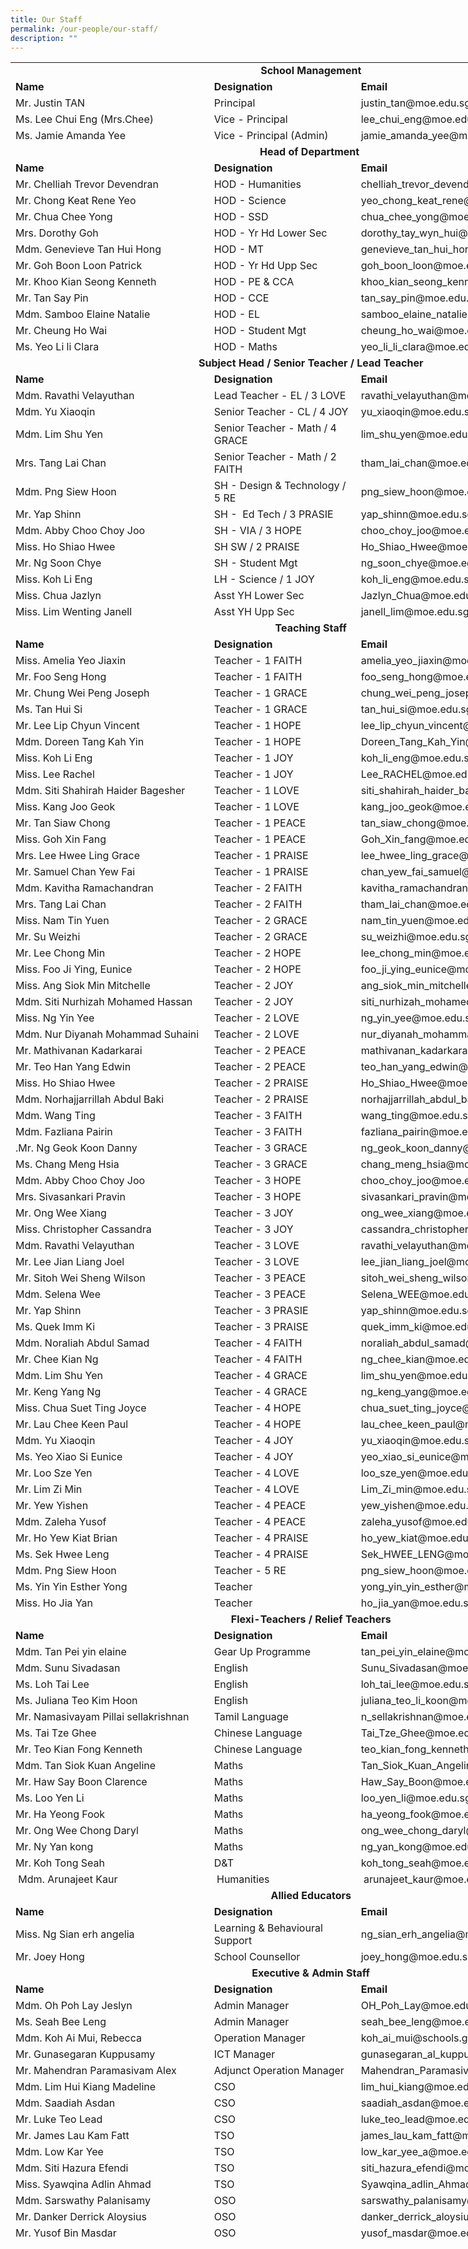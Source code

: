```yaml
---
title: Our Staff
permalink: /our-people/our-staff/
description: ""
---
```


<table border="0" cellpadding="0" cellspacing="0" width="792" style="width: 962px; height: 3488px;" class="iveo_table ives_tab_simple2">
 <colgroup><col width="286" style="mso-width-source:userset;mso-width-alt:9745;width:214pt">
 <col width="211" style="mso-width-source:userset;mso-width-alt:7202;width:158pt">
 <col width="295" style="mso-width-source:userset;mso-width-alt:10069;width:221pt">
 </colgroup>
<tbody>
<tr height="19" style="height:14.25pt">
  
<td colspan="3" height="19" class="xl71" width="792" style="text-align: center; height: 14.25pt; width: 962px;"><b>School Management</b>
</td>
 
</tr>
 
<tr height="19" style="height:14.25pt">
  
<td height="19" class="xl66" style="height:14.25pt;border-top:none"><b>Name</b>
</td>
  
<td class="xl66" style="border-top:none;border-left:none"><b>Designation</b>
</td>
  
<td class="xl66" style="border-top:none;border-left:none"><b>Email</b>
</td>
 
</tr>
 
<tr height="19" style="height:14.25pt">
  
<td height="19" class="xl65" style="height:14.25pt;border-top:none">Mr. Justin
  TAN
</td>
  
<td class="xl65" style="border-top:none;border-left:none">Principal
</td>
  
<td class="xl65" style="border-top:none;border-left:none">justin_tan@moe.edu.sg
</td>
 
</tr>
 
<tr height="19" style="height:14.25pt">
  
<td height="19" class="xl65" style="height:14.25pt;border-top:none">Ms. Lee Chui
  Eng (Mrs.Chee)
</td>
  
<td class="xl65" style="border-top:none;border-left:none">Vice - Principal
</td>
  
<td class="xl65" style="border-top:none;border-left:none">lee_chui_eng@moe.edu.sg
</td>
 
</tr>
 
<tr height="19" style="height:14.25pt">
  
<td height="19" class="xl65" style="height:14.25pt;border-top:none">Ms. Jamie
  Amanda Yee
</td>
  
<td class="xl65" style="border-top:none;border-left:none">Vice - Principal
  (Admin)
</td>
  
<td>jamie_amanda_yee@moe.edu.sg
</td>
 
</tr>
 
<tr height="19" style="height:14.25pt">
  
<td colspan="3" height="19" class="xl71" style="text-align: center; height: 14.25pt;"><b>Head of
  Department&nbsp;</b>
</td>
 
</tr>
 
<tr height="19" style="height:14.25pt">
  
<td height="19" class="xl67" style="height:14.25pt;border-top:none"><b>Name</b>
</td>
  
<td class="xl67" style="border-top:none;border-left:none"><b>Designation</b>
</td>
  
<td class="xl67" style="border-top:none;border-left:none"><b>Email</b>
</td>
 
</tr>
 
<tr height="19" style="height:14.25pt">
  
<td height="19" class="xl65" style="height:14.25pt;border-top:none">Mr. Chelliah
  Trevor Devendran&nbsp;
</td>
  
<td class="xl65" style="border-top:none;border-left:none">HOD - Humanities
</td>
  
<td class="xl65" style="border-top:none;border-left:none">chelliah_trevor_devendran@moe.edu.sg
</td>
 
</tr>
 
<tr height="19" style="height:14.25pt">
  
<td height="19" class="xl65" style="height:14.25pt;border-top:none">Mr. Chong
  Keat Rene Yeo&nbsp;
</td>
  
<td class="xl65" style="border-top:none;border-left:none">HOD - Science
</td>
  
<td class="xl65" style="border-top:none;border-left:none">yeo_chong_keat_rene@moe.edu.sg
</td>
 
</tr>
 
<tr height="19" style="height:14.25pt">
  
<td height="19" class="xl65" style="height:14.25pt;border-top:none">Mr. Chua Chee
  Yong&nbsp;
</td>
  
<td class="xl65" style="border-top:none;border-left:none">HOD - SSD
</td>
  
<td class="xl65" style="border-top:none;border-left:none">chua_chee_yong@moe.edu.sg
</td>
 
</tr>
 
<tr height="19" style="height:14.25pt">
  
<td height="19" class="xl65" style="height:14.25pt;border-top:none">Mrs. Dorothy
  Goh
</td>
  
<td class="xl65" style="border-top:none;border-left:none">HOD - Yr Hd Lower Sec
</td>
  
<td class="xl65" style="border-top:none;border-left:none">dorothy_tay_wyn_hui@moe.edu.sg
</td>
 
</tr>
 
<tr height="19" style="height:14.25pt">
  
<td height="19" class="xl65" style="height:14.25pt;border-top:none">Mdm.
  Genevieve Tan Hui Hong&nbsp;
</td>
  
<td class="xl65" style="border-top:none;border-left:none">HOD - MT
</td>
  
<td class="xl65" style="border-top:none;border-left:none">genevieve_tan_hui_hong@moe.edu.sg
</td>
 
</tr>
 
<tr height="19" style="height:14.25pt">
  
<td height="19" class="xl65" style="height:14.25pt;border-top:none">Mr. Goh Boon
  Loon Patrick
</td>
  
<td class="xl65" style="border-top:none;border-left:none">HOD - Yr Hd Upp Sec
</td>
  
<td class="xl65" style="border-top:none;border-left:none">goh_boon_loon@moe.edu.sg
</td>
 
</tr>
 
<tr height="19" style="height:14.25pt">
  
<td height="19" class="xl65" style="height:14.25pt;border-top:none">Mr. Khoo Kian
  Seong Kenneth&nbsp;
</td>
  
<td class="xl65" style="border-top:none;border-left:none">HOD - PE &amp; CCA
</td>
  
<td class="xl65" style="border-top:none;border-left:none">khoo_kian_seong_kenneth@moe.edu.sg
</td>
 
</tr>
 
<tr height="19" style="height:14.25pt">
  
<td height="19" class="xl65" style="height:14.25pt;border-top:none">Mr. Tan Say
  Pin
</td>
  
<td class="xl65" style="border-top:none;border-left:none">HOD - CCE
</td>
  
<td>tan_say_pin@moe.edu.sg
</td>
 
</tr>
 
<tr height="19" style="height:14.25pt">
  
<td height="19" class="xl65" style="height:14.25pt;border-top:none">Mdm. Samboo
  Elaine Natalie&nbsp;
</td>
  
<td class="xl65" style="border-top:none;border-left:none">HOD - EL
</td>
  
<td class="xl65" style="border-left:none">samboo_elaine_natalie@moe.edu.sg
</td>
 
</tr>
 
<tr height="19" style="height:14.25pt">
  
<td height="19" class="xl65" style="height:14.25pt;border-top:none">Mr. Cheung Ho
  Wai
</td>
  
<td class="xl65" style="border-top:none;border-left:none">HOD - Student Mgt
</td>
  
<td class="xl65" style="border-top:none;border-left:none">cheung_ho_wai@moe.edu.sg
</td>
 
</tr>
 
<tr height="19" style="height:14.25pt">
  
<td height="19" class="xl65" style="height:14.25pt;border-top:none">Ms. Yeo Li li
  Clara
</td>
  
<td class="xl65" style="border-top:none;border-left:none">HOD - Maths
</td>
  
<td class="xl65" style="border-top:none;border-left:none">yeo_li_li_clara@moe.edu.sg
</td>
 
</tr>
 
<tr height="19" style="height:14.25pt">
  
<td colspan="3" height="19" class="xl71" style="text-align: center; height: 14.25pt;"><b>Subject Head /
  Senior Teacher / Lead Teacher</b>
</td>
 
</tr>
 
<tr height="19" style="height:14.25pt">
  
<td height="19" class="xl67" style="height:14.25pt;border-top:none"><b>Name</b>
</td>
  
<td class="xl67" style="border-top:none;border-left:none"><b>Designation</b>
</td>
  
<td class="xl67" style="border-top:none;border-left:none"><b>Email</b>
</td>
 
</tr>
 
<tr height="19" style="height:14.25pt">
  
<td height="19" class="xl65" style="height:14.25pt;border-top:none">Mdm. Ravathi
  Velayuthan&nbsp;
</td>
  
<td class="xl65" style="border-top:none;border-left:none">Lead Teacher - EL / 3
  LOVE
</td>
  
<td class="xl65" style="border-top:none;border-left:none">ravathi_velayuthan@moe.edu.sg
</td>
 
</tr>
 
<tr height="19" style="height:14.25pt">
  
<td height="19" class="xl65" style="height:14.25pt;border-top:none">Mdm. Yu
  Xiaoqin&nbsp;
</td>
  
<td class="xl65" style="border-top:none;border-left:none">Senior Teacher - CL /
  4 JOY
</td>
  
<td class="xl65" style="border-top:none;border-left:none">yu_xiaoqin@moe.edu.sg
</td>
 
</tr>
 
<tr height="19" style="height:14.25pt">
  
<td height="19" class="xl65" style="height:14.25pt;border-top:none">Mdm. Lim Shu
  Yen&nbsp;
</td>
  
<td class="xl65" style="border-top:none;border-left:none">Senior Teacher - Math
  / 4 GRACE
</td>
  
<td class="xl65" style="border-top:none;border-left:none">lim_shu_yen@moe.edu.sg
</td>
 
</tr>
 
<tr height="19" style="height:14.25pt">
  
<td height="19" class="xl65" style="height:14.25pt;border-top:none">Mrs. Tang Lai
  Chan&nbsp;
</td>
  
<td class="xl65" style="border-top:none;border-left:none">Senior Teacher - Math
  / 2 FAITH
</td>
  
<td class="xl65" style="border-top:none;border-left:none">tham_lai_chan@moe.edu.sg
</td>
 
</tr>
 
<tr height="19" style="height:14.25pt">
  
<td height="19" class="xl65" style="height:14.25pt;border-top:none">Mdm. Png Siew
  Hoon&nbsp;
</td>
  
<td class="xl65" style="border-top:none;border-left:none">SH - Design &amp;
  Technology / 5 RE
</td>
  
<td class="xl65" style="border-top:none;border-left:none">png_siew_hoon@moe.edu.sg
</td>
 
</tr>
 
<tr height="19" style="height:14.25pt">
  
<td height="19" class="xl65" style="height:14.25pt;border-top:none">Mr. Yap
  Shinn&nbsp;
</td>
  
<td class="xl65" style="border-top:none;border-left:none">SH -&nbsp; Ed Tech / 3 PRASIE
</td>
  
<td class="xl65" style="border-top:none;border-left:none">yap_shinn@moe.edu.sg
</td>
 
</tr>
 
<tr height="19" style="height:14.25pt">
  
<td height="19" class="xl65" style="height:14.25pt;border-top:none">Mdm. Abby
  Choo Choy Joo&nbsp;
</td>
  
<td class="xl65" style="border-top:none;border-left:none">SH - VIA / 3 HOPE
</td>
  
<td class="xl65" style="border-top:none;border-left:none">choo_choy_joo@moe.edu.sg
</td>
 
</tr>
 
<tr height="19" style="height:14.25pt">
  
<td height="19" class="xl65" style="height:14.25pt;border-top:none">Miss. Ho
  Shiao Hwee
</td>
  
<td class="xl65" style="border-top:none;border-left:none">SH SW / 2 PRAISE
</td>
  
<td>Ho_Shiao_Hwee@moe.edu.sg
</td>
 
</tr>
 
<tr height="19" style="height:14.25pt">
  
<td height="19" class="xl65" style="height:14.25pt;border-top:none">Mr. Ng Soon
  Chye&nbsp;
</td>
  
<td class="xl65" style="border-top:none;border-left:none">SH - Student Mgt&nbsp;
</td>
  
<td class="xl65" style="border-left:none">ng_soon_chye@moe.edu.sg
</td>
 
</tr>
 
<tr height="19" style="height:14.25pt">
  
<td height="19" class="xl65" style="height:14.25pt;border-top:none">Miss. Koh Li
  Eng
</td>
  
<td class="xl65" style="border-top:none;border-left:none">LH - Science / 1 JOY
</td>
  
<td>koh_li_eng@moe.edu.sg
</td>
 
</tr>
 
<tr height="19" style="height:14.25pt">
  
<td height="19" class="xl65" style="height:14.25pt;border-top:none">Miss. Chua
  Jazlyn
</td>
  
<td class="xl65" style="border-top:none;border-left:none">Asst YH Lower Sec
</td>
  
<td class="xl65" style="border-left:none">Jazlyn_Chua@moe.edu.sg
</td>
 
</tr>
 
<tr height="19" style="height:14.25pt">
  
<td height="19" class="xl70" style="height:14.25pt">Miss. Lim Wenting Janell
</td>
  
<td class="xl69">Asst YH Upp Sec
</td>
  
<td>janell_lim@moe.edu.sg
</td>
 
</tr>
 
<tr height="19" style="height:14.25pt">
  
<td colspan="3" height="19" class="xl71" style="text-align: center; height: 14.25pt;"><b>Teaching Staff</b>
</td>
 
</tr>
 
<tr height="19" style="height:14.25pt">
  
<td height="19" class="xl66" style="height:14.25pt;border-top:none"><b>Name</b>
</td>
  
<td class="xl66" style="border-top:none;border-left:none"><b>Designation</b>
</td>
  
<td class="xl66" style="border-top:none;border-left:none"><b>Email</b>
</td>
 
</tr>
 
<tr height="19" style="height:14.25pt">
  
<td height="19" class="xl65" style="height:14.25pt;border-top:none">Miss. Amelia
  Yeo Jiaxin&nbsp;
</td>
  
<td class="xl65" style="border-top:none;border-left:none">Teacher - 1 FAITH
</td>
  
<td class="xl65" style="border-top:none;border-left:none">amelia_yeo_jiaxin@moe.edu.sg
</td>
 
</tr>
 
<tr height="19" style="height:14.25pt">
  
<td height="19" class="xl65" style="height:14.25pt;border-top:none">Mr. Foo Seng
  Hong&nbsp;
</td>
  
<td class="xl65" style="border-top:none;border-left:none">Teacher - 1 FAITH
</td>
  
<td class="xl65" style="border-top:none;border-left:none">foo_seng_hong@moe.edu.sg
</td>
 
</tr>
 
<tr height="19" style="height:14.25pt">
  
<td height="19" class="xl65" style="height:14.25pt;border-top:none">Mr. Chung Wei
  Peng Joseph&nbsp;
</td>
  
<td class="xl65" style="border-top:none;border-left:none">Teacher - 1 GRACE
</td>
  
<td class="xl65" style="border-top:none;border-left:none">chung_wei_peng_joseph@moe.edu.sg
</td>
 
</tr>
 
<tr height="19" style="height:14.25pt">
  
<td height="19" class="xl65" style="height:14.25pt;border-top:none">Ms. Tan Hui
  Si
</td>
  
<td class="xl65" style="border-top:none;border-left:none">Teacher - 1 GRACE
</td>
  
<td class="xl65" style="border-top:none;border-left:none">tan_hui_si@moe.edu.sg
</td>
 
</tr>
 
<tr height="19" style="height:14.25pt">
  
<td height="19" class="xl65" style="height:14.25pt;border-top:none">Mr. Lee Lip
  Chyun Vincent&nbsp;
</td>
  
<td class="xl65" style="border-top:none;border-left:none">Teacher - 1 HOPE
</td>
  
<td class="xl65" style="border-top:none;border-left:none">lee_lip_chyun_vincent@moe.edu.sg
</td>
 
</tr>
 
<tr height="19" style="height:14.25pt">
  
<td height="19" class="xl65" style="height:14.25pt;border-top:none">Mdm. Doreen
  Tang Kah Yin&nbsp;
</td>
  
<td class="xl65" style="border-top:none;border-left:none">Teacher - 1 HOPE
</td>
  
<td class="xl65" style="border-top:none;border-left:none">Doreen_Tang_Kah_Yin@moe.edu.sg
</td>
 
</tr>
 
<tr height="19" style="height:14.25pt">
  
<td height="19" class="xl65" style="height:14.25pt;border-top:none">Miss. Koh Li
  Eng
</td>
  
<td class="xl65" style="border-top:none;border-left:none">Teacher - 1 JOY
</td>
  
<td>koh_li_eng@moe.edu.sg
</td>
 
</tr>
 
<tr height="19" style="height:14.25pt">
  
<td height="19" class="xl65" style="height:14.25pt;border-top:none">Miss. Lee
  Rachel&nbsp;
</td>
  
<td class="xl65" style="border-top:none;border-left:none">Teacher - 1 JOY
</td>
  
<td class="xl65" style="border-left:none">Lee_RACHEL@moe.edu.sg
</td>
 
</tr>
 
<tr height="19" style="height:14.25pt">
  
<td height="19" class="xl65" style="height:14.25pt;border-top:none">Mdm. Siti
  Shahirah Haider Bagesher&nbsp;
</td>
  
<td class="xl65" style="border-top:none;border-left:none">Teacher - 1 LOVE
</td>
  
<td class="xl65" style="border-top:none;border-left:none">siti_shahirah_haider_bagesher@moe.edu.sg
</td>
 
</tr>
 
<tr height="19" style="height:14.25pt">
  
<td height="19" class="xl65" style="height:14.25pt;border-top:none">Miss. Kang
  Joo Geok&nbsp;
</td>
  
<td class="xl65" style="border-top:none;border-left:none">Teacher - 1 LOVE
</td>
  
<td class="xl65" style="border-top:none;border-left:none">kang_joo_geok@moe.edu.sg
</td>
 
</tr>
 
<tr height="19" style="height:14.25pt">
  
<td height="19" class="xl65" style="height:14.25pt;border-top:none">Mr. Tan Siaw
  Chong&nbsp;
</td>
  
<td class="xl65" style="border-top:none;border-left:none">Teacher - 1 PEACE
</td>
  
<td class="xl65" style="border-top:none;border-left:none">tan_siaw_chong@moe.edu.sg
</td>
 
</tr>
 
<tr height="19" style="height:14.25pt">
  
<td height="19" class="xl65" style="height:14.25pt;border-top:none">Miss. Goh Xin
  Fang
</td>
  
<td class="xl65" style="border-top:none;border-left:none">Teacher - 1 PEACE
</td>
  
<td class="xl65" style="border-top:none;border-left:none">Goh_Xin_fang@moe.edu.sg
</td>
 
</tr>
 
<tr height="19" style="height:14.25pt">
  
<td height="19" class="xl65" style="height:14.25pt;border-top:none">Mrs. Lee Hwee
  Ling Grace&nbsp;
</td>
  
<td class="xl65" style="border-top:none;border-left:none">Teacher - 1 PRAISE
</td>
  
<td class="xl65" style="border-top:none;border-left:none">lee_hwee_ling_grace@moe.edu.sg
</td>
 
</tr>
 
<tr height="19" style="height:14.25pt">
  
<td height="19" class="xl65" style="height:14.25pt;border-top:none">Mr. Samuel
  Chan Yew Fai
</td>
  
<td class="xl65" style="border-top:none;border-left:none">Teacher - 1 PRAISE
</td>
  
<td>chan_yew_fai_samuel@moe.edu.sg
</td>
 
</tr>
 
<tr height="19" style="height:14.25pt">
  
<td height="19" class="xl65" style="height:14.25pt;border-top:none">Mdm. Kavitha
  Ramachandran&nbsp;
</td>
  
<td class="xl65" style="border-top:none;border-left:none">Teacher - 2 FAITH
</td>
  
<td class="xl65" style="border-left:none">kavitha_ramachandran@moe.edu.sg
</td>
 
</tr>
 
<tr height="19" style="height:14.25pt">
  
<td height="19" class="xl65" style="height:14.25pt;border-top:none">Mrs. Tang Lai
  Chan&nbsp;
</td>
  
<td class="xl65" style="border-top:none;border-left:none">Teacher - 2 FAITH
</td>
  
<td class="xl65" style="border-top:none;border-left:none">tham_lai_chan@moe.edu.sg
</td>
 
</tr>
 
<tr height="19" style="height:14.25pt">
  
<td height="19" class="xl65" style="height:14.25pt;border-top:none">Miss. Nam Tin
  Yuen&nbsp;
</td>
  
<td class="xl65" style="border-top:none;border-left:none">Teacher - 2 GRACE
</td>
  
<td class="xl65" style="border-top:none;border-left:none">nam_tin_yuen@moe.edu.sg
</td>
 
</tr>
 
<tr height="19" style="height:14.25pt">
  
<td height="19" class="xl65" style="height:14.25pt;border-top:none">Mr. Su
  Weizhi&nbsp;
</td>
  
<td class="xl65" style="border-top:none;border-left:none">Teacher - 2 GRACE
</td>
  
<td class="xl65" style="border-top:none;border-left:none">su_weizhi@moe.edu.sg
</td>
 
</tr>
 
<tr height="19" style="height:14.25pt">
  
<td height="19" class="xl65" style="height:14.25pt;border-top:none">Mr. Lee Chong
  Min&nbsp;
</td>
  
<td class="xl65" style="border-top:none;border-left:none">Teacher - 2 HOPE
</td>
  
<td class="xl65" style="border-top:none;border-left:none">lee_chong_min@moe.edu.sg
</td>
 
</tr>
 
<tr height="19" style="height:14.25pt">
  
<td height="19" class="xl65" style="height:14.25pt;border-top:none">Miss. Foo Ji
  Ying, Eunice
</td>
  
<td class="xl65" style="border-top:none;border-left:none">Teacher - 2 HOPE
</td>
  
<td class="xl65" style="border-top:none;border-left:none">foo_ji_ying_eunice@moe.edu.sg
</td>
 
</tr>
 
<tr height="19" style="height:14.25pt">
  
<td height="19" class="xl65" style="height:14.25pt;border-top:none">Miss. Ang
  Siok Min Mitchelle&nbsp;
</td>
  
<td class="xl65" style="border-top:none;border-left:none">Teacher - 2 JOY
</td>
  
<td class="xl65" style="border-top:none;border-left:none">ang_siok_min_mitchelle@moe.edu.sg
</td>
 
</tr>
 
<tr height="19" style="height:14.25pt">
  
<td height="19" class="xl65" style="height:14.25pt;border-top:none">Mdm. Siti
  Nurhizah Mohamed Hassan&nbsp;
</td>
  
<td class="xl65" style="border-top:none;border-left:none">Teacher - 2 JOY
</td>
  
<td class="xl65" style="border-top:none;border-left:none">siti_nurhizah_mohamed_hassan@moe.edu.sg
</td>
 
</tr>
 
<tr height="19" style="height:14.25pt">
  
<td height="19" class="xl65" style="height:14.25pt;border-top:none">Miss. Ng Yin
  Yee&nbsp;
</td>
  
<td class="xl65" style="border-top:none;border-left:none">Teacher - 2 LOVE
</td>
  
<td class="xl65" style="border-top:none;border-left:none">ng_yin_yee@moe.edu.sg
</td>
 
</tr>
 
<tr height="19" style="height:14.25pt">
  
<td height="19" class="xl65" style="height:14.25pt;border-top:none">Mdm. Nur
  Diyanah Mohammad Suhaini&nbsp;
</td>
  
<td class="xl65" style="border-top:none;border-left:none">Teacher - 2 LOVE
</td>
  
<td class="xl65" style="border-top:none;border-left:none">nur_diyanah_mohammad_suhai@moe.edu.sg
</td>
 
</tr>
 
<tr height="19" style="height:14.25pt">
  
<td height="19" class="xl65" style="height:14.25pt;border-top:none">Mr.
  Mathivanan Kadarkarai&nbsp;
</td>
  
<td class="xl65" style="border-top:none;border-left:none">Teacher - 2 PEACE
</td>
  
<td class="xl65" style="border-top:none;border-left:none">mathivanan_kadarkarai@moe.edu.sg
</td>
 
</tr>
 
<tr height="19" style="height:14.25pt">
  
<td height="19" class="xl65" style="height:14.25pt;border-top:none">Mr. Teo Han
  Yang Edwin&nbsp;
</td>
  
<td class="xl65" style="border-top:none;border-left:none">Teacher - 2 PEACE
</td>
  
<td class="xl65" style="border-top:none;border-left:none">teo_han_yang_edwin@moe.edu.sg
</td>
 
</tr>
 
<tr height="19" style="height:14.25pt">
  
<td height="19" class="xl65" style="height:14.25pt;border-top:none">Miss. Ho
  Shiao Hwee
</td>
  
<td class="xl65" style="border-top:none;border-left:none">Teacher - 2 PRAISE
</td>
  
<td>Ho_Shiao_Hwee@moe.edu.sg
</td>
 
</tr>
 
<tr height="19" style="height:14.25pt">
  
<td height="19" class="xl65" style="height:14.25pt;border-top:none">Mdm.
  Norhajjarrillah Abdul Baki&nbsp;
</td>
  
<td class="xl65" style="border-top:none;border-left:none">Teacher - 2 PRAISE
</td>
  
<td class="xl65" style="border-left:none">norhajjarrillah_abdul_baki@moe.edu.sg
</td>
 
</tr>
 
<tr height="19" style="height:14.25pt">
  
<td height="19" class="xl65" style="height:14.25pt;border-top:none">Mdm. Wang
  Ting&nbsp;
</td>
  
<td class="xl65" style="border-top:none;border-left:none">Teacher - 3 FAITH
</td>
  
<td class="xl65" style="border-top:none;border-left:none">wang_ting@moe.edu.sg
</td>
 
</tr>
 
<tr height="19" style="height:14.25pt">
  
<td height="19" class="xl65" style="height:14.25pt;border-top:none">Mdm. Fazliana
  Pairin&nbsp;
</td>
  
<td class="xl65" style="border-top:none;border-left:none">Teacher - 3 FAITH
</td>
  
<td class="xl65" style="border-top:none;border-left:none">fazliana_pairin@moe.edu.sg
</td>
 
</tr>
 
<tr height="19" style="height:14.25pt">
  
<td height="19" class="xl65" style="height:14.25pt;border-top:none">.Mr. Ng Geok
  Koon Danny&nbsp;
</td>
  
<td class="xl65" style="border-top:none;border-left:none">Teacher - 3 GRACE
</td>
  
<td class="xl65" style="border-top:none;border-left:none">ng_geok_koon_danny@moe.edu.sg
</td>
 
</tr>
 
<tr height="19" style="height:14.25pt">
  
<td height="19" class="xl65" style="height:14.25pt;border-top:none">Ms. Chang
  Meng Hsia&nbsp;
</td>
  
<td class="xl65" style="border-top:none;border-left:none">Teacher - 3 GRACE
</td>
  
<td class="xl65" style="border-top:none;border-left:none">chang_meng_hsia@moe.edu.sg
</td>
 
</tr>
 
<tr height="19" style="height:14.25pt">
  
<td height="19" class="xl65" style="height:14.25pt;border-top:none">Mdm. Abby
  Choo Choy Joo&nbsp;
</td>
  
<td class="xl65" style="border-top:none;border-left:none">Teacher - 3 HOPE
</td>
  
<td class="xl65" style="border-top:none;border-left:none">choo_choy_joo@moe.edu.sg
</td>
 
</tr>
 
<tr height="19" style="height:14.25pt">
  
<td height="19" class="xl65" style="height:14.25pt;border-top:none">Mrs.
  Sivasankari Pravin&nbsp;
</td>
  
<td class="xl65" style="border-top:none;border-left:none">Teacher - 3 HOPE
</td>
  
<td class="xl65" style="border-top:none;border-left:none">sivasankari_pravin@moe.edu.sg
</td>
 
</tr>
 
<tr height="19" style="height:14.25pt">
  
<td height="19" class="xl65" style="height:14.25pt;border-top:none">Mr. Ong Wee
  Xiang&nbsp;
</td>
  
<td class="xl65" style="border-top:none;border-left:none">Teacher - 3 JOY
</td>
  
<td class="xl65" style="border-top:none;border-left:none">ong_wee_xiang@moe.edu.sg
</td>
 
</tr>
 
<tr height="19" style="height:14.25pt">
  
<td height="19" class="xl65" style="height:14.25pt;border-top:none">Miss.
  Christopher Cassandra&nbsp;
</td>
  
<td class="xl65" style="border-top:none;border-left:none">Teacher - 3 JOY
</td>
  
<td class="xl65" style="border-top:none;border-left:none">cassandra_christopher@moe.edu.sg
</td>
 
</tr>
 
<tr height="19" style="height:14.25pt">
  
<td height="19" class="xl65" style="height:14.25pt;border-top:none">Mdm. Ravathi
  Velayuthan&nbsp;
</td>
  
<td class="xl65" style="border-top:none;border-left:none">Teacher - 3 LOVE
</td>
  
<td class="xl65" style="border-top:none;border-left:none">ravathi_velayuthan@moe.edu.sg
</td>
 
</tr>
 
<tr height="19" style="height:14.25pt">
  
<td height="19" class="xl65" style="height:14.25pt;border-top:none">Mr. Lee Jian
  Liang Joel&nbsp;
</td>
  
<td class="xl65" style="border-top:none;border-left:none">Teacher - 3 LOVE
</td>
  
<td class="xl65" style="border-top:none;border-left:none">lee_jian_liang_joel@moe.edu.sg
</td>
 
</tr>
 
<tr height="19" style="height:14.25pt">
  
<td height="19" class="xl65" style="height:14.25pt;border-top:none">Mr. Sitoh Wei
  Sheng Wilson&nbsp;
</td>
  
<td class="xl65" style="border-top:none;border-left:none">Teacher - 3 PEACE
</td>
  
<td class="xl65" style="border-top:none;border-left:none">sitoh_wei_sheng_wilson@moe.edu.sg
</td>
 
</tr>
 
<tr height="19" style="height:14.25pt">
  
<td height="19" class="xl65" style="height:14.25pt;border-top:none">Mdm. Selena
  Wee&nbsp;
</td>
  
<td class="xl65" style="border-top:none;border-left:none">Teacher - 3 PEACE
</td>
  
<td class="xl65" style="border-top:none;border-left:none">Selena_WEE@moe.edu.sg
</td>
 
</tr>
 
<tr height="19" style="height:14.25pt">
  
<td height="19" class="xl65" style="height:14.25pt;border-top:none">Mr. Yap
  Shinn&nbsp;
</td>
  
<td class="xl65" style="border-top:none;border-left:none">Teacher - 3 PRASIE
</td>
  
<td class="xl65" style="border-top:none;border-left:none">yap_shinn@moe.edu.sg
</td>
 
</tr>
 
<tr height="19" style="height:14.25pt">
  
<td height="19" class="xl65" style="height:14.25pt;border-top:none">Ms. Quek Imm
  Ki&nbsp;
</td>
  
<td class="xl65" style="border-top:none;border-left:none">Teacher - 3 PRAISE
</td>
  
<td class="xl65" style="border-top:none;border-left:none">quek_imm_ki@moe.edu.sg
</td>
 
</tr>
 
<tr height="19" style="height:14.25pt">
  
<td height="19" class="xl65" style="height:14.25pt;border-top:none">Mdm. Noraliah
  Abdul Samad&nbsp;
</td>
  
<td class="xl65" style="border-top:none;border-left:none">Teacher - 4 FAITH
</td>
  
<td class="xl65" style="border-top:none;border-left:none">noraliah_abdul_samad@moe.edu.sg
</td>
 
</tr>
 
<tr height="19" style="height:14.25pt">
  
<td height="19" class="xl65" style="height:14.25pt;border-top:none">Mr. Chee Kian
  Ng&nbsp;
</td>
  
<td class="xl65" style="border-top:none;border-left:none">Teacher - 4 FAITH
</td>
  
<td class="xl65" style="border-top:none;border-left:none">ng_chee_kian@moe.edu.sg
</td>
 
</tr>
 
<tr height="19" style="height:14.25pt">
  
<td height="19" class="xl65" style="height:14.25pt;border-top:none">Mdm. Lim Shu
  Yen&nbsp;
</td>
  
<td class="xl65" style="border-top:none;border-left:none">Teacher - 4 GRACE
</td>
  
<td class="xl65" style="border-top:none;border-left:none">lim_shu_yen@moe.edu.sg
</td>
 
</tr>
 
<tr height="19" style="height:14.25pt">
  
<td height="19" class="xl65" style="height:14.25pt;border-top:none">Mr. Keng Yang
  Ng&nbsp;
</td>
  
<td class="xl65" style="border-top:none;border-left:none">Teacher - 4 GRACE
</td>
  
<td class="xl65" style="border-top:none;border-left:none">ng_keng_yang@moe.edu.sg
</td>
 
</tr>
 
<tr height="19" style="height:14.25pt">
  
<td height="19" class="xl65" style="height:14.25pt;border-top:none">Miss. Chua
  Suet Ting Joyce&nbsp;
</td>
  
<td class="xl65" style="border-top:none;border-left:none">Teacher - 4 HOPE
</td>
  
<td class="xl65" style="border-top:none;border-left:none">chua_suet_ting_joyce@moe.edu.sg
</td>
 
</tr>
 
<tr height="19" style="height:14.25pt">
  
<td height="19" class="xl65" style="height:14.25pt;border-top:none">Mr. Lau Chee
  Keen Paul&nbsp;
</td>
  
<td class="xl65" style="border-top:none;border-left:none">Teacher - 4 HOPE
</td>
  
<td class="xl65" style="border-top:none;border-left:none">lau_chee_keen_paul@moe.edu.sg
</td>
 
</tr>
 
<tr height="19" style="height:14.25pt">
  
<td height="19" class="xl65" style="height:14.25pt;border-top:none">Mdm. Yu
  Xiaoqin&nbsp;
</td>
  
<td class="xl65" style="border-top:none;border-left:none">Teacher - 4 JOY
</td>
  
<td class="xl65" style="border-top:none;border-left:none">yu_xiaoqin@moe.edu.sg
</td>
 
</tr>
 
<tr height="19" style="height:14.25pt">
  
<td height="19" class="xl65" style="height:14.25pt;border-top:none">Ms. Yeo Xiao
  Si Eunice&nbsp;
</td>
  
<td class="xl65" style="border-top:none;border-left:none">Teacher - 4 JOY
</td>
  
<td class="xl65" style="border-top:none;border-left:none">yeo_xiao_si_eunice@moe.edu.sg
</td>
 
</tr>
 
<tr height="19" style="height:14.25pt">
  
<td height="19" class="xl65" style="height:14.25pt;border-top:none">Mr. Loo Sze
  Yen&nbsp;
</td>
  
<td class="xl65" style="border-top:none;border-left:none">Teacher - 4 LOVE
</td>
  
<td class="xl65" style="border-top:none;border-left:none">loo_sze_yen@moe.edu.sg
</td>
 
</tr>
 
<tr height="19" style="height:14.25pt">
  
<td height="19" class="xl65" style="height:14.25pt;border-top:none">Mr. Lim Zi
  Min&nbsp;
</td>
  
<td class="xl65" style="border-top:none;border-left:none">Teacher - 4 LOVE
</td>
  
<td class="xl65" style="border-top:none;border-left:none">Lim_Zi_min@moe.edu.sg
</td>
 
</tr>
 
<tr height="19" style="height:14.25pt">
  
<td height="19" class="xl65" style="height:14.25pt;border-top:none">Mr. Yew
  Yishen&nbsp;
</td>
  
<td class="xl65" style="border-top:none;border-left:none">Teacher - 4 PEACE
</td>
  
<td class="xl65" style="border-top:none;border-left:none">yew_yishen@moe.edu.sg
</td>
 
</tr>
 
<tr height="19" style="height:14.25pt">
  
<td height="19" class="xl65" style="height:14.25pt;border-top:none">Mdm. Zaleha
  Yusof&nbsp;
</td>
  
<td class="xl65" style="border-top:none;border-left:none">Teacher - 4 PEACE
</td>
  
<td class="xl65" style="border-top:none;border-left:none">zaleha_yusof@moe.edu.sg
</td>
 
</tr>
 
<tr height="19" style="height:14.25pt">
  
<td height="19" class="xl65" style="height:14.25pt;border-top:none">Mr. Ho Yew
  Kiat Brian&nbsp;
</td>
  
<td class="xl65" style="border-top:none;border-left:none">Teacher - 4 PRAISE
</td>
  
<td class="xl65" style="border-top:none;border-left:none">ho_yew_kiat@moe.edu.sg
</td>
 
</tr>
 
<tr height="19" style="height:14.25pt">
  
<td height="19" class="xl65" style="height:14.25pt;border-top:none">Ms. Sek Hwee
  Leng&nbsp;
</td>
  
<td class="xl65" style="border-top:none;border-left:none">Teacher - 4 PRAISE
</td>
  
<td class="xl65" style="border-top:none;border-left:none">Sek_HWEE_LENG@moe.edu.sg
</td>
 
</tr>
 
<tr height="19" style="height:14.25pt">
  
<td height="19" class="xl65" style="height:14.25pt;border-top:none">Mdm. Png Siew
  Hoon&nbsp;
</td>
  
<td class="xl65" style="border-top:none;border-left:none">Teacher - 5 RE
</td>
  
<td class="xl65" style="border-top:none;border-left:none">png_siew_hoon@moe.edu.sg
</td>
 
</tr>
 
<tr height="19" style="height:14.25pt">
  
<td height="19" class="xl65" style="height:14.25pt;border-top:none">Ms. Yin Yin
  Esther Yong&nbsp;
</td>
  
<td class="xl65" style="border-top:none;border-left:none">Teacher&nbsp;
</td>
  
<td class="xl65" style="border-top:none;border-left:none">yong_yin_yin_esther@moe.edu.sg
</td>
 
</tr>
 
 
<tr height="19" style="height:14.25pt">
  
<td height="19" class="xl65" style="height:14.25pt;border-top:none">Miss. Ho Jia
  Yan
</td>
  
<td class="xl65" style="border-top:none;border-left:none">Teacher&nbsp;
</td>
  
<td class="xl65" style="border-top:none;border-left:none">ho_jia_yan@moe.edu.sg
</td>
 
</tr>
 
<tr height="19" style="height:14.25pt">
  
<td colspan="3" height="19" class="xl71" style="text-align: center; height: 14.25pt;"><b>Flexi-Teachers /
  Relief Teachers</b>
</td>
 
</tr>
 
<tr height="19" style="height:14.25pt">
  
<td height="19" class="xl66" style="height:14.25pt;border-top:none"><b>Name</b>
</td>
  
<td class="xl66" style="border-top:none;border-left:none"><b>Designation</b>
</td>
  
<td class="xl66" style="border-top:none;border-left:none"><b>Email</b>
</td>
 
</tr>
 
<tr height="19" style="height:14.25pt">
  
<td height="19" class="xl65" style="height:14.25pt;border-top:none">Mdm. Tan Pei
  yin elaine
</td>
  
<td class="xl65" style="border-top:none;border-left:none">Gear Up Programme
</td>
  
<td class="xl65" style="border-top:none;border-left:none">tan_pei_yin_elaine@moe.edu.sg
</td>
 
</tr>
 
<tr height="19" style="height:14.25pt">
  
<td height="19" class="xl65" style="height:14.25pt;border-top:none">Mdm. Sunu
  Sivadasan&nbsp;
</td>
  
<td class="xl65" style="border-top:none;border-left:none">English
</td>
  
<td class="xl65" style="border-top:none;border-left:none">Sunu_Sivadasan@moe.edu.sg
</td>
 
</tr>
 
 
<tr height="19" style="height:14.25pt">
  
<td height="19" class="xl65" style="height:14.25pt;border-top:none">Ms. Loh Tai
  Lee
</td>
  
<td class="xl65" style="border-top:none;border-left:none">English
</td>
  
<td class="xl65" style="border-top:none;border-left:none">loh_tai_lee@moe.edu.sg
</td>
 
</tr>
 
<tr height="19" style="height:14.25pt">
  
<td height="19" class="xl65" style="height:14.25pt;border-top:none">Ms. Juliana
  Teo Kim Hoon
</td>
  
<td class="xl65" style="border-top:none;border-left:none">English
</td>
  
<td class="xl65" style="border-top:none;border-left:none">juliana_teo_li_koon@moe.edu.sg
</td>
 
</tr>
 
<tr height="19" style="height:14.25pt">
  
<td height="19" class="xl65" style="height:14.25pt;border-top:none">Mr.
  Namasivayam Pillai sellakrishnan
</td>
  
<td class="xl65" style="border-top:none;border-left:none">Tamil Language
</td>
  
<td class="xl65" style="border-top:none;border-left:none">n_sellakrishnan@moe.edu.sg
</td>
 
</tr>
 
<tr height="19" style="height:14.25pt">
  
<td height="19" class="xl65" style="height:14.25pt;border-top:none">Ms. Tai Tze
  Ghee&nbsp;
</td>
  
<td class="xl65" style="border-top:none;border-left:none">Chinese Language
</td>
  
<td class="xl65" style="border-top:none;border-left:none">Tai_Tze_Ghee@moe.edu.sg
</td>
 
</tr>
 
<tr height="19" style="height:14.25pt">
  
<td height="19" class="xl65" style="height:14.25pt;border-top:none">Mr. Teo Kian
  Fong Kenneth
</td>
  
<td class="xl65" style="border-top:none;border-left:none">Chinese Language
</td>
  
<td class="xl65" style="border-top:none;border-left:none">teo_kian_fong_kenneth@moe.edu.sg
</td>
 
</tr>
 
<tr height="19" style="height:14.25pt">
  
<td height="19" class="xl65" style="height:14.25pt;border-top:none">Mdm. Tan Siok
  Kuan Angeline&nbsp;
</td>
  
<td class="xl65" style="border-top:none;border-left:none">Maths
</td>
  
<td class="xl65" style="border-top:none;border-left:none">Tan_Siok_Kuan_Angeline@moe.edu.sg
</td>
 
</tr>
 
<tr height="19" style="height:14.25pt">
  
<td height="19" class="xl65" style="height:14.25pt;border-top:none">Mr. Haw Say
  Boon Clarence
</td>
  
<td class="xl65" style="border-top:none;border-left:none">Maths
</td>
  
<td class="xl65" style="border-top:none;border-left:none">Haw_Say_Boon@moe.edu.sg
</td>
 
</tr>
 
<tr height="19" style="height:14.25pt">
  
<td height="19" class="xl65" style="height:14.25pt;border-top:none">Ms. Loo Yen
  Li
</td>
  
<td class="xl65" style="border-top:none;border-left:none">Maths
</td>
  
<td class="xl65" style="border-top:none;border-left:none">loo_yen_li@moe.edu.sg
</td>
 
</tr>
 
<tr height="19" style="height:14.25pt">
  
<td height="19" class="xl65" style="height:14.25pt;border-top:none">Mr. Ha Yeong
  Fook
</td>
  
<td class="xl65" style="border-top:none;border-left:none">Maths
</td>
  
<td class="xl65" style="border-top:none;border-left:none">ha_yeong_fook@moe.edu.sg
</td>
 
</tr>
 
<tr height="19" style="height:14.25pt">
  
<td height="19" class="xl65" style="height:14.25pt;border-top:none">Mr. Ong Wee
  Chong Daryl
</td>
<td class="xl65" style="border-top:none;border-left:none">Maths
</td>
  
<td class="xl65" style="border-top:none;border-left:none">ong_wee_chong_daryl@moe.edu.sg
</td>
 
</tr>
 
<tr height="19" style="height:14.25pt">
  
<td height="19" class="xl65" style="height:14.25pt;border-top:none">Mr. Ny Yan
  kong
</td>
  
<td class="xl65" style="border-top:none;border-left:none">Maths
</td>
  
<td class="xl65" style="border-top:none;border-left:none">ng_yan_kong@moe.edu.sg
</td>
 
</tr>
 
<tr height="19" style="height:14.25pt">
  
<td height="19" class="xl65" style="height:14.25pt;border-top:none">Mr. Koh Tong
  Seah
</td>
  
<td class="xl65" style="border-top:none;border-left:none">D&amp;T
</td>
  
<td class="xl65" style="border-top:none;border-left:none">koh_tong_seah@moe.edu.sg
</td>
 
</tr>
<tr>
<td>&nbsp;Mdm. Arunajeet Kaur
</td>
<td>&nbsp;Humanities
</td>
<td>&nbsp;arunajeet_kaur@moe.edu.sg
</td>
</tr>
 
<tr height="19" style="height:14.25pt">
  
<td colspan="3" height="19" class="xl71" style="text-align: center; height: 14.25pt;"><b>Allied Educators</b>
</td>
 
</tr>
 
<tr height="19" style="height:14.25pt">
  
<td height="19" class="xl66" style="height:14.25pt;border-top:none"><b>Name</b>
</td>
  
<td class="xl66" style="border-top:none;border-left:none"><b>Designation</b>
</td>
  
<td class="xl66" style="border-top:none;border-left:none"><b>Email</b>
</td>
 
</tr>
 
<tr height="19" style="height:14.25pt">
  
<td height="19" class="xl65" style="height:14.25pt;border-top:none">Miss. Ng Sian
  erh angelia
</td>
  
<td class="xl65" style="border-top:none;border-left:none">Learning &amp;
  Behavioural Support
</td>
  
<td class="xl65" style="border-top:none;border-left:none">ng_sian_erh_angelia@moe.edu.sg
</td>
 
</tr>
 
<tr height="19" style="height:14.25pt">
  
<td height="19" class="xl65" style="height:14.25pt;border-top:none">Mr. Joey Hong
</td>
  
<td class="xl65" style="border-top:none;border-left:none">School Counsellor
</td>
  
<td class="xl65" style="border-top:none;border-left:none">joey_hong@moe.edu.sg
</td>
 
</tr>
 
<tr height="19" style="height:14.25pt">
  
<td colspan="3" height="19" class="xl72" style="text-align: center; border-right: 0.5pt solid black; height: 14.25pt;"><b>Executive &amp; Admin Staff</b>
</td>
 
</tr>
 
<tr height="19" style="height:14.25pt">
  
<td height="19" class="xl66" style="height:14.25pt;border-top:none"><b>Name</b>
</td>
  
<td class="xl66" style="border-top:none;border-left:none"><b>Designation</b>
</td>
  
<td class="xl66" style="border-top:none;border-left:none"><b>Email</b>
</td>
 
</tr>
 
<tr height="19" style="height:14.25pt">
  
<td height="19" class="xl65" style="height:14.25pt;border-top:none">Mdm. Oh Poh
  Lay Jeslyn
</td>
  
<td class="xl65" style="border-top:none;border-left:none">Admin Manager
</td>
  
<td class="xl65" style="border-top:none;border-left:none">OH_Poh_Lay@moe.edu.sg
</td>
 
</tr>
 
<tr height="19" style="height:14.25pt">
  
<td height="19" class="xl69" style="height:14.25pt">Ms. Seah Bee Leng
</td>
  
<td class="xl65" style="border-top:none;border-left:none">Admin Manager
</td>
  
<td class="xl65" style="border-top:none;border-left:none">seah_bee_leng@moe.edu.sg
</td>
 
</tr>
 
<tr height="19" style="height:14.25pt">
  
<td height="19" class="xl68" style="height:14.25pt">Mdm. Koh Ai Mui,
  Rebecca&nbsp;
</td>
  
<td class="xl65" style="border-top:none">Operation Manager
</td>
  
<td class="xl65" style="border-top:none;border-left:none">koh_ai_mui@schools.gov.sg
</td>
 
</tr>
 
<tr height="19" style="height:14.25pt">
  
<td height="19" class="xl65" style="height:14.25pt">Mr. Gunasegaran Kuppusamy
</td>
  
<td class="xl65" style="border-top:none;border-left:none">ICT Manager
</td>
  
<td class="xl65" style="border-top:none;border-left:none">gunasegaran_al_kuppusamy@moe.edu.sg
</td>
 
</tr>
 
<tr height="19" style="height:14.25pt">
  
<td height="19" class="xl65" style="height:14.25pt;border-top:none">Mr. Mahendran
  Paramasivam Alex
</td>
  
<td class="xl65" style="border-top:none;border-left:none">Adjunct Operation
  Manager
</td>
  
<td class="xl65" style="border-top:none;border-left:none">Mahendran_Paramasivam_alex@moe.edu.sg
</td>
 
</tr>
 
<tr height="19" style="height:14.25pt">
  
<td height="19" class="xl65" style="height:14.25pt;border-top:none">Mdm. Lim Hui
  Kiang Madeline
</td>
  
<td class="xl65" style="border-top:none;border-left:none">CSO
</td>
  
<td class="xl65" style="border-top:none;border-left:none">lim_hui_kiang@moe.edu.sg
</td>
 
</tr>
 
<tr height="19" style="height:14.25pt">
  
<td height="19" class="xl65" style="height:14.25pt;border-top:none">Mdm. Saadiah
  Asdan&nbsp;
</td>
  
<td class="xl65" style="border-top:none;border-left:none">CSO
</td>
  
<td class="xl65" style="border-top:none;border-left:none">saadiah_asdan@moe.edu.sg
</td>
 
</tr>
 
<tr height="19" style="height:14.25pt">
  
<td height="19" class="xl65" style="height:14.25pt;border-top:none">Mr. Luke Teo
  Lead
</td>
  
<td class="xl65" style="border-top:none;border-left:none">CSO
</td>
  
<td class="xl65" style="border-top:none;border-left:none">luke_teo_lead@moe.edu.sg
</td>
 
</tr>
 
<tr height="19" style="height:14.25pt">
  
<td height="19" class="xl65" style="height:14.25pt;border-top:none">Mr. James Lau
  Kam Fatt&nbsp;
</td>
  
<td class="xl65" style="border-top:none;border-left:none">TSO
</td>
  
<td class="xl65" style="border-top:none;border-left:none">james_lau_kam_fatt@moe.edu.sg
</td>
 
</tr>
 
 
<tr height="19" style="height:14.25pt">
  
<td height="19" class="xl65" style="height:14.25pt;border-top:none">Mdm. Low Kar
  Yee
</td>
  
<td class="xl65" style="border-top:none;border-left:none">TSO
</td>
  
<td class="xl65" style="border-top:none;border-left:none">low_kar_yee_a@moe.edu.sg
</td>
 
</tr>
 
<tr height="19" style="height:14.25pt">
  
<td height="19" class="xl65" style="height:14.25pt;border-top:none">Mdm. Siti
  Hazura Efendi&nbsp;
</td>
  
<td class="xl65" style="border-top:none;border-left:none">TSO
</td>
  
<td class="xl65" style="border-top:none;border-left:none">siti_hazura_efendi@moe.edu.sg
</td>
 
</tr>
 
<tr height="19" style="height:14.25pt">
  
<td height="19" class="xl65" style="height:14.25pt;border-top:none">Miss.
  Syawqina Adlin Ahmad&nbsp;
</td>
  
<td class="xl65" style="border-top:none;border-left:none">TSO
</td>
  
<td class="xl65" style="border-top:none;border-left:none">Syawqina_adlin_Ahmad@moe.edu.sg
</td>
 
</tr>
 
<tr height="19" style="height:14.25pt">
  
<td height="19" class="xl65" style="height:14.25pt;border-top:none">Mdm.
  Sarswathy Palanisamy&nbsp;
</td>
  
<td class="xl65" style="border-top:none;border-left:none">OSO
</td>
  
<td class="xl65" style="border-top:none;border-left:none">sarswathy_palanisamy@moe.edu.sg
</td>
 
</tr>
 
<tr height="19" style="height:14.25pt">
  
<td height="19" class="xl65" style="height:14.25pt;border-top:none">Mr. Danker
  Derrick Aloysius
</td>
  
<td class="xl65" style="border-top:none;border-left:none">OSO
</td>
  
<td class="xl65" style="border-top:none;border-left:none">danker_derrick_aloysius@moe.edu.sg
</td>
 
</tr>
 
<tr height="19" style="height:14.25pt">
  
<td height="19" class="xl65" style="height:14.25pt;border-top:none">Mr. Yusof Bin
  Masdar
</td>
  
<td class="xl65" style="border-top:none;border-left:none">OSO
</td>
  
<td class="xl65" style="border-top:none;border-left:none">yusof_masdar@moe.edu.sg
</td>
 
</tr>
 
<tr height="19" style="height:14.25pt">
  
<td height="19" class="xl65" style="height:14.25pt;border-top:none">Mr. Chow Tin
  Hoi
</td>
  
<td class="xl65" style="border-top:none;border-left:none">OSO
</td>
  
<td class="xl65" style="border-top:none;border-left:none">Nil
</td>
 
</tr>
 
<tr height="19" style="height:14.25pt">
  
<td height="19" class="xl65" style="height:14.25pt;border-top:none">Mr. Leong
  Chee Kiong
</td>
  
<td class="xl65" style="border-top:none;border-left:none">OSO
</td>
  
<td class="xl65" style="border-top:none;border-left:none">leong_chee_kiong@moe.edu.sg
</td>
</tr>
</tbody>
</table>
<div>
</div>
<div>
<div class="">
</div>
</div>




